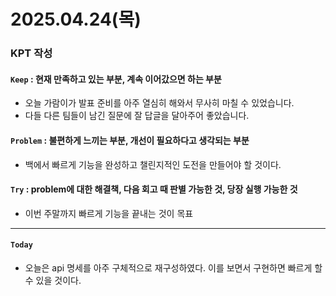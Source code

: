 # 2025.04.24(목)

### KPT 작성

#### `Keep` : 현재 만족하고 있는 부분, 계속 이어갔으면 하는 부분
- 오늘 가람이가 발표 준비를 아주 열심히 해와서 무사히 마칠 수 있었습니다.
- 다들 다른 팀들이 남긴 질문에 잘 답글을 달아주어 좋았습니다.


#### `Problem` : 불편하게 느끼는 부분, 개선이 필요하다고 생각되는 부분
- 백에서 빠르게 기능을 완성하고 챌린지적인 도전을 만들어야 할 것이다. 


#### `Try` : problem에 대한 해결책, 다음 회고 때 판별 가능한 것, 당장 실행 가능한 것
- 이번 주말까지 빠르게 기능을 끝내는 것이 목표

---
#### `Today`
- 오늘은 api 명세를 아주 구체적으로 재구성하였다. 이를 보면서 구현하면 빠르게 할 수 있을 것이다.